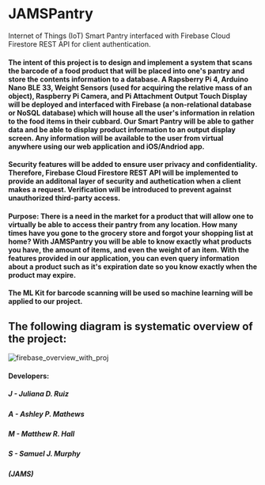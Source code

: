 # JAMSPantry
Internet of Things (IoT) Smart Pantry interfaced with Firebase Cloud Firestore REST API for client authentication.

#### The intent of this project is to design and implement a system that scans the barcode of a food product that will be placed into one's pantry and store the contents information to a database. A Rapsberry Pi 4, Arduino Nano BLE 33, Weight Sensors (used for acquiring the relative mass of an object), Raspberry Pi Camera, and Pi Attachment Output Touch Display will be deployed and interfaced with Firebase (a non-relational database or NoSQL database) which will house all the user's information in relation to the food items in their cubbard. Our Smart Pantry will be able to gather data and be able to display product information to an output display screen. Any information will be available to the user from virtual anywhere using our web application and iOS/Andriod app. 

#### Security features will be added to ensure user privacy and confidentiality. Therefore, Firebase Cloud Firestore REST API will be implemented to provide an additonal layer of security and authetication when a client makes a request. Verification will be introduced to prevent against unauthorized third-party access. 

#### Purpose: There is a need in the market for a product that will allow one to virtually be able to access their pantry from any location. How many times have you gone to the grocery store and forgot your shopping list at home? With JAMSPantry you will be able to know exactly what products you have, the amount of items, and even the weight of an item. With the features provided in our application, you can even query information about a product such as it's expiration date so you know exactly when the product may expire. 

#### The ML Kit for barcode scanning will be used so machine learning will be applied to our project. 


## The following diagram is systematic overview of the project:

 ![firebase_overview_with_proj](https://user-images.githubusercontent.com/73625048/156276160-daf1af66-9b9b-4344-8a84-1c64a62083ca.PNG)


#### Developers:
##### J - Juliana D. Ruiz 
##### A - Ashley P. Mathews
##### M - Matthew R. Hall
##### S - Samuel J. Murphy

##### (JAMS) 
